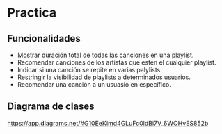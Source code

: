 # Practica

## Funcionalidades
- Mostrar duración total de todas las canciones en una playlist.
- Recomendar canciones de los artistas que estén el cualquier playlist.
- Indicar si una canción se repite en varias palylists.
- Restringir la visibilidad de playlists a determinados usuarios.
- Recomendar una canción a un usuasio en específico.

## Diagrama de clases
https://app.diagrams.net/#G10EeKimd4GLuFc0ldBi7V_6WOHvES852b
